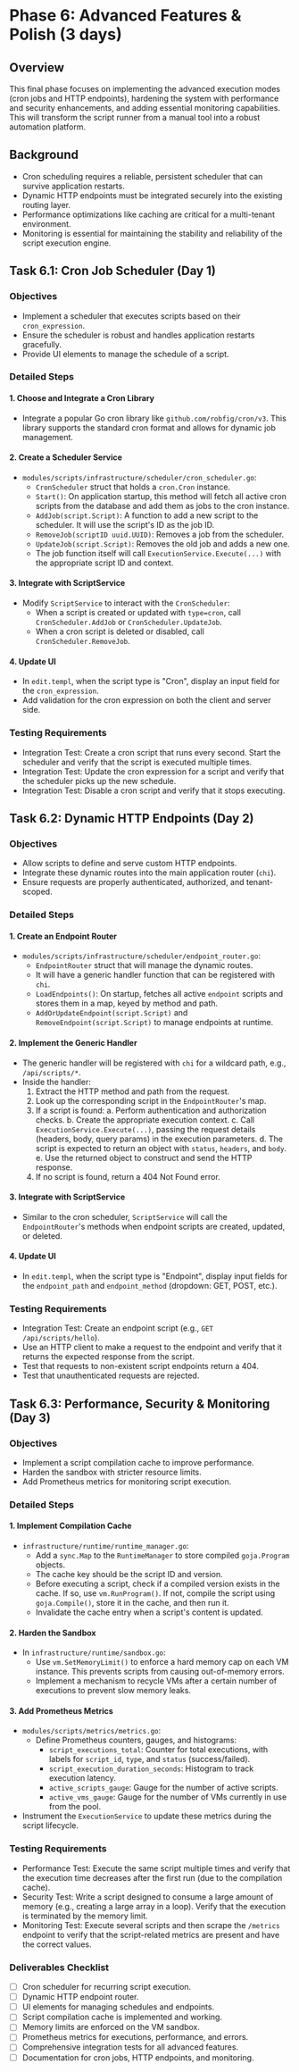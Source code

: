 # Phase 6: Advanced Features & Polish (3 days)

## Overview
This final phase focuses on implementing the advanced execution modes (cron jobs and HTTP endpoints), hardening the system with performance and security enhancements, and adding essential monitoring capabilities. This will transform the script runner from a manual tool into a robust automation platform.

## Background
- Cron scheduling requires a reliable, persistent scheduler that can survive application restarts.
- Dynamic HTTP endpoints must be integrated securely into the existing routing layer.
- Performance optimizations like caching are critical for a multi-tenant environment.
- Monitoring is essential for maintaining the stability and reliability of the script execution engine.

## Task 6.1: Cron Job Scheduler (Day 1)

### Objectives
- Implement a scheduler that executes scripts based on their `cron_expression`.
- Ensure the scheduler is robust and handles application restarts gracefully.
- Provide UI elements to manage the schedule of a script.

### Detailed Steps

#### 1. Choose and Integrate a Cron Library
- Integrate a popular Go cron library like `github.com/robfig/cron/v3`. This library supports the standard cron format and allows for dynamic job management.

#### 2. Create a Scheduler Service
- `modules/scripts/infrastructure/scheduler/cron_scheduler.go`:
  - `CronScheduler` struct that holds a `cron.Cron` instance.
  - `Start()`: On application startup, this method will fetch all active cron scripts from the database and add them as jobs to the cron instance.
  - `AddJob(script.Script)`: A function to add a new script to the scheduler. It will use the script's ID as the job ID.
  - `RemoveJob(scriptID uuid.UUID)`: Removes a job from the scheduler.
  - `UpdateJob(script.Script)`: Removes the old job and adds a new one.
  - The job function itself will call `ExecutionService.Execute(...)` with the appropriate script ID and context.

#### 3. Integrate with ScriptService
- Modify `ScriptService` to interact with the `CronScheduler`:
  - When a script is created or updated with `type=cron`, call `CronScheduler.AddJob` or `CronScheduler.UpdateJob`.
  - When a cron script is deleted or disabled, call `CronScheduler.RemoveJob`.

#### 4. Update UI
- In `edit.templ`, when the script type is "Cron", display an input field for the `cron_expression`.
- Add validation for the cron expression on both the client and server side.

### Testing Requirements
- Integration Test: Create a cron script that runs every second. Start the scheduler and verify that the script is executed multiple times.
- Integration Test: Update the cron expression for a script and verify that the scheduler picks up the new schedule.
- Integration Test: Disable a cron script and verify that it stops executing.

## Task 6.2: Dynamic HTTP Endpoints (Day 2)

### Objectives
- Allow scripts to define and serve custom HTTP endpoints.
- Integrate these dynamic routes into the main application router (`chi`).
- Ensure requests are properly authenticated, authorized, and tenant-scoped.

### Detailed Steps

#### 1. Create an Endpoint Router
- `modules/scripts/infrastructure/scheduler/endpoint_router.go`:
  - `EndpointRouter` struct that will manage the dynamic routes.
  - It will have a generic handler function that can be registered with `chi`.
  - `LoadEndpoints()`: On startup, fetches all active `endpoint` scripts and stores them in a map, keyed by method and path.
  - `AddOrUpdateEndpoint(script.Script)` and `RemoveEndpoint(script.Script)` to manage endpoints at runtime.

#### 2. Implement the Generic Handler
- The generic handler will be registered with `chi` for a wildcard path, e.g., `/api/scripts/*`.
- Inside the handler:
  1.  Extract the HTTP method and path from the request.
  2.  Look up the corresponding script in the `EndpointRouter`'s map.
  3.  If a script is found:
      a.  Perform authentication and authorization checks.
      b.  Create the appropriate execution context.
      c.  Call `ExecutionService.Execute(...)`, passing the request details (headers, body, query params) in the execution parameters.
      d.  The script is expected to return an object with `status`, `headers`, and `body`.
      e.  Use the returned object to construct and send the HTTP response.
  4.  If no script is found, return a 404 Not Found error.

#### 3. Integrate with ScriptService
- Similar to the cron scheduler, `ScriptService` will call the `EndpointRouter`'s methods when endpoint scripts are created, updated, or deleted.

#### 4. Update UI
- In `edit.templ`, when the script type is "Endpoint", display input fields for the `endpoint_path` and `endpoint_method` (dropdown: GET, POST, etc.).

### Testing Requirements
- Integration Test: Create an endpoint script (e.g., `GET /api/scripts/hello`).
- Use an HTTP client to make a request to the endpoint and verify that it returns the expected response from the script.
- Test that requests to non-existent script endpoints return a 404.
- Test that unauthenticated requests are rejected.

## Task 6.3: Performance, Security & Monitoring (Day 3)

### Objectives
- Implement a script compilation cache to improve performance.
- Harden the sandbox with stricter resource limits.
- Add Prometheus metrics for monitoring script execution.

### Detailed Steps

#### 1. Implement Compilation Cache
- `infrastructure/runtime/runtime_manager.go`:
  - Add a `sync.Map` to the `RuntimeManager` to store compiled `goja.Program` objects.
  - The cache key should be the script ID and version.
  - Before executing a script, check if a compiled version exists in the cache. If so, use `vm.RunProgram()`. If not, compile the script using `goja.Compile()`, store it in the cache, and then run it.
  - Invalidate the cache entry when a script's content is updated.

#### 2. Harden the Sandbox
- In `infrastructure/runtime/sandbox.go`:
  - Use `vm.SetMemoryLimit()` to enforce a hard memory cap on each VM instance. This prevents scripts from causing out-of-memory errors.
  - Implement a mechanism to recycle VMs after a certain number of executions to prevent slow memory leaks.

#### 3. Add Prometheus Metrics
- `modules/scripts/metrics/metrics.go`:
  - Define Prometheus counters, gauges, and histograms:
    - `script_executions_total`: Counter for total executions, with labels for `script_id`, `type`, and `status` (success/failed).
    - `script_execution_duration_seconds`: Histogram to track execution latency.
    - `active_scripts_gauge`: Gauge for the number of active scripts.
    - `active_vms_gauge`: Gauge for the number of VMs currently in use from the pool.
- Instrument the `ExecutionService` to update these metrics during the script lifecycle.

### Testing Requirements
- Performance Test: Execute the same script multiple times and verify that the execution time decreases after the first run (due to the compilation cache).
- Security Test: Write a script designed to consume a large amount of memory (e.g., creating a large array in a loop). Verify that the execution is terminated by the memory limit.
- Monitoring Test: Execute several scripts and then scrape the `/metrics` endpoint to verify that the script-related metrics are present and have the correct values.

### Deliverables Checklist
- [ ] Cron scheduler for recurring script execution.
- [ ] Dynamic HTTP endpoint router.
- [ ] UI elements for managing schedules and endpoints.
- [ ] Script compilation cache is implemented and working.
- [ ] Memory limits are enforced on the VM sandbox.
- [ ] Prometheus metrics for executions, performance, and errors.
- [ ] Comprehensive integration tests for all advanced features.
- [ ] Documentation for cron jobs, HTTP endpoints, and monitoring.